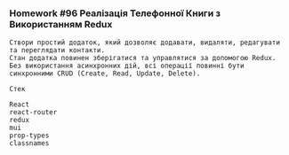 ### Homework #96  Реалізація Телефонної Книги з Використанням Redux
    Створи простий додаток, який дозволяє додавати, видаляти, редагувати та переглядати контакти. 
    Стан додатка повинен зберігатися та управлятися за допомогою Redux. 
    Без використання асинхронних дій, всі операції повинні бути синхронними CRUD (Create, Read, Update, Delete).

    Стек

    React
    react-router
    redux
    mui
    prop-types
    classnames